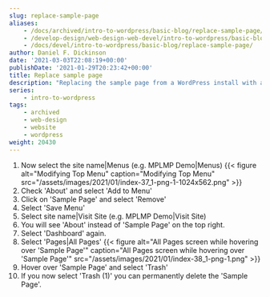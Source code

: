```yaml
---
slug: replace-sample-page
aliases:
    - /docs/archived/intro-to-wordpress/basic-blog/replace-sample-page/
    - /develop-design/web-design-web-devel/intro-to-wordpress/basic-blog/replace-sample-page/
    - /docs/devel/intro-to-wordpress/basic-blog/replace-sample-page/
author: Daniel F. Dickinson
date: '2021-03-03T22:08:19+00:00'
publishDate: '2021-01-29T20:23:42+00:00'
title: Replace sample page
description: "Replacing the sample page from a WordPress install with a real page"
series:
    - intro-to-wordpress
tags:
    - archived
    - web-design
    - website
    - wordpress
weight: 20430
---
```


1. Now select the site name|Menus (e.g. MPLMP Demo|Menus)
   {{< figure alt="Modifying Top Menu" caption="Modifying Top Menu" src="/assets/images/2021/01/index-37_1-png-1-1024x562.png" >}}
2. Check 'About' and select 'Add to Menu'
3. Click on 'Sample Page' and select 'Remove'
4. Select 'Save Menu'
5. Select site name|Visit Site (e.g. MPLMP Demo|Visit Site)
6. You will see 'About' instead of 'Sample Page' on the top right.
7. Select 'Dashboard' again.
8. Select 'Pages|All Pages'
   {{< figure alt="All Pages screen while hovering over 'Sample Page'" caption="All Pages screen while hovering over 'Sample Page'" src="/assets/images/2021/01/index-38_1-png-1.png" >}}
9. Hover over 'Sample Page' and select 'Trash'
10. If you now select 'Trash (1)' you can permanently delete the 'Sample Page'.
